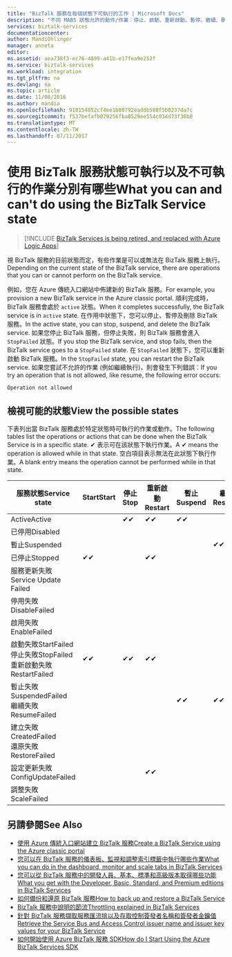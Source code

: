 ```yaml
---
title: "BizTalk 服務在每個狀態下可執行的工作 | Microsoft Docs"
description: "不同 MABS 狀態允許的動作/作業：停止、啟動、重新啟動、暫停、繼續、刪除、調整、更新組態和備份"
services: biztalk-services
documentationcenter: 
author: MandiOhlinger
manager: anneta
editor: 
ms.assetid: aea738f3-ec76-4099-a41b-e17fea9e252f
ms.service: biztalk-services
ms.workload: integration
ms.tgt_pltfrm: na
ms.devlang: na
ms.topic: article
ms.date: 11/08/2016
ms.author: mandia
ms.openlocfilehash: 918154852cf4ee1b80792eaddb588f5b0237da7c
ms.sourcegitcommit: f537befafb079256fba0529ee554c034d73f36b0
ms.translationtype: MT
ms.contentlocale: zh-TW
ms.lasthandoff: 07/11/2017
---
```

# <a name="what-you-can-and-cant-do-using-the-biztalk-service-state"></a><span data-ttu-id="e3e02-103">使用 BizTalk 服務狀態可執行以及不可執行的作業分別有哪些</span><span class="sxs-lookup"><span data-stu-id="e3e02-103">What you can and can't do using the BizTalk Service state</span></span>

> [!INCLUDE [BizTalk Services is being retired, and replaced with Azure Logic Apps](../../includes/biztalk-services-retirement.md)]

<span data-ttu-id="e3e02-104">視 BizTalk 服務的目前狀態而定，有些作業是可以或無法在 BizTalk 服務上執行。</span><span class="sxs-lookup"><span data-stu-id="e3e02-104">Depending on the current state of the BizTalk service, there are operations that you can or cannot perform on the BizTalk service.</span></span>

<span data-ttu-id="e3e02-105">例如，您在 Azure 傳統入口網站中佈建新的 BizTalk 服務。</span><span class="sxs-lookup"><span data-stu-id="e3e02-105">For example, you provision a new BizTalk service in the Azure classic portal.</span></span> <span data-ttu-id="e3e02-106">順利完成時，BizTalk 服務會處於 `active` 狀態。</span><span class="sxs-lookup"><span data-stu-id="e3e02-106">When it completes successfully, the BizTalk service is in `active` state.</span></span> <span data-ttu-id="e3e02-107">在作用中狀態下，您可以停止、暫停及刪除 BizTalk 服務。</span><span class="sxs-lookup"><span data-stu-id="e3e02-107">In the active state, you can stop, suspend, and delete the BizTalk service.</span></span> <span data-ttu-id="e3e02-108">如果您停止 BizTalk 服務，但停止失敗，則 BizTalk 服務會進入 `StopFailed` 狀態。</span><span class="sxs-lookup"><span data-stu-id="e3e02-108">If you stop the BizTalk service, and stop fails, then the BizTalk service goes to a `StopFailed` state.</span></span> <span data-ttu-id="e3e02-109">在 `StopFailed` 狀態下，您可以重新啟動 BizTalk 服務。</span><span class="sxs-lookup"><span data-stu-id="e3e02-109">In the `StopFailed` state, you can restart the BizTalk service.</span></span> <span data-ttu-id="e3e02-110">如果您嘗試不允許的作業 (例如繼續執行)，則會發生下列錯誤：</span><span class="sxs-lookup"><span data-stu-id="e3e02-110">If you try an operation that is not allowed, like resume, the following error occurs:</span></span>

`Operation not allowed`

## <a name="view-the-possible-states"></a><span data-ttu-id="e3e02-111">檢視可能的狀態</span><span class="sxs-lookup"><span data-stu-id="e3e02-111">View the possible states</span></span>

<span data-ttu-id="e3e02-112">下表列出當 BizTalk 服務處於特定狀態時可執行的作業或動作。</span><span class="sxs-lookup"><span data-stu-id="e3e02-112">The following tables list the operations or actions that can be done when the BizTalk Service is in a specific state.</span></span> <span data-ttu-id="e3e02-113">✔ 表示可在該狀態下執行作業。</span><span class="sxs-lookup"><span data-stu-id="e3e02-113">A ✔ means the operation is allowed while in that state.</span></span> <span data-ttu-id="e3e02-114">空白項目表示無法在此狀態下執行作業。</span><span class="sxs-lookup"><span data-stu-id="e3e02-114">A blank entry means the operation cannot be performed while in that state.</span></span>

| <span data-ttu-id="e3e02-115">服務狀態</span><span class="sxs-lookup"><span data-stu-id="e3e02-115">Service state</span></span> | <span data-ttu-id="e3e02-116">Start</span><span class="sxs-lookup"><span data-stu-id="e3e02-116">Start</span></span> | <span data-ttu-id="e3e02-117">停止</span><span class="sxs-lookup"><span data-stu-id="e3e02-117">Stop</span></span> | <span data-ttu-id="e3e02-118">重新啟動</span><span class="sxs-lookup"><span data-stu-id="e3e02-118">Restart</span></span> | <span data-ttu-id="e3e02-119">暫止</span><span class="sxs-lookup"><span data-stu-id="e3e02-119">Suspend</span></span> | <span data-ttu-id="e3e02-120">繼續</span><span class="sxs-lookup"><span data-stu-id="e3e02-120">Resume</span></span> | <span data-ttu-id="e3e02-121">刪除</span><span class="sxs-lookup"><span data-stu-id="e3e02-121">Delete</span></span> | <span data-ttu-id="e3e02-122">調整</span><span class="sxs-lookup"><span data-stu-id="e3e02-122">Scale</span></span> | <span data-ttu-id="e3e02-123">更新</span><span class="sxs-lookup"><span data-stu-id="e3e02-123">Update</span></span> <br/> <span data-ttu-id="e3e02-124">組態</span><span class="sxs-lookup"><span data-stu-id="e3e02-124">Configuration</span></span> | <span data-ttu-id="e3e02-125">備份</span><span class="sxs-lookup"><span data-stu-id="e3e02-125">Backup</span></span> |
| --- | --- | --- | --- | --- | --- | --- |--- | --- | --- |
| <span data-ttu-id="e3e02-126">Active</span><span class="sxs-lookup"><span data-stu-id="e3e02-126">Active</span></span> |  | <span data-ttu-id="e3e02-127">✔</span><span class="sxs-lookup"><span data-stu-id="e3e02-127">✔</span></span> | <span data-ttu-id="e3e02-128">✔</span><span class="sxs-lookup"><span data-stu-id="e3e02-128">✔</span></span> | <span data-ttu-id="e3e02-129">✔</span><span class="sxs-lookup"><span data-stu-id="e3e02-129">✔</span></span> |  | <span data-ttu-id="e3e02-130">✔</span><span class="sxs-lookup"><span data-stu-id="e3e02-130">✔</span></span> |<span data-ttu-id="e3e02-131">✔</span><span class="sxs-lookup"><span data-stu-id="e3e02-131">✔</span></span> |<span data-ttu-id="e3e02-132">✔</span><span class="sxs-lookup"><span data-stu-id="e3e02-132">✔</span></span> |<span data-ttu-id="e3e02-133">✔</span><span class="sxs-lookup"><span data-stu-id="e3e02-133">✔</span></span> |
| <span data-ttu-id="e3e02-134">已停用</span><span class="sxs-lookup"><span data-stu-id="e3e02-134">Disabled</span></span> |  |  |  |  |  | <span data-ttu-id="e3e02-135">✔</span><span class="sxs-lookup"><span data-stu-id="e3e02-135">✔</span></span> | |  |  | 
| <span data-ttu-id="e3e02-136">暫止</span><span class="sxs-lookup"><span data-stu-id="e3e02-136">Suspended</span></span> |  |  |  |  | <span data-ttu-id="e3e02-137">✔</span><span class="sxs-lookup"><span data-stu-id="e3e02-137">✔</span></span> | <span data-ttu-id="e3e02-138">✔</span><span class="sxs-lookup"><span data-stu-id="e3e02-138">✔</span></span> | |  | <span data-ttu-id="e3e02-139">✔</span><span class="sxs-lookup"><span data-stu-id="e3e02-139">✔</span></span> |
| <span data-ttu-id="e3e02-140">已停止</span><span class="sxs-lookup"><span data-stu-id="e3e02-140">Stopped</span></span> | <span data-ttu-id="e3e02-141">✔</span><span class="sxs-lookup"><span data-stu-id="e3e02-141">✔</span></span> |  | <span data-ttu-id="e3e02-142">✔</span><span class="sxs-lookup"><span data-stu-id="e3e02-142">✔</span></span> |  |  | <span data-ttu-id="e3e02-143">✔</span><span class="sxs-lookup"><span data-stu-id="e3e02-143">✔</span></span> | |  | <span data-ttu-id="e3e02-144">✔</span><span class="sxs-lookup"><span data-stu-id="e3e02-144">✔</span></span> |
| <span data-ttu-id="e3e02-145">服務更新失敗</span><span class="sxs-lookup"><span data-stu-id="e3e02-145">Service Update Failed</span></span> |  |  |  |  |  | <span data-ttu-id="e3e02-146">✔</span><span class="sxs-lookup"><span data-stu-id="e3e02-146">✔</span></span> | |  |  | 
| <span data-ttu-id="e3e02-147">停用失敗</span><span class="sxs-lookup"><span data-stu-id="e3e02-147">DisableFailed</span></span> |  |  |  |  |  | <span data-ttu-id="e3e02-148">✔</span><span class="sxs-lookup"><span data-stu-id="e3e02-148">✔</span></span> | |  |  | 
| <span data-ttu-id="e3e02-149">啟用失敗</span><span class="sxs-lookup"><span data-stu-id="e3e02-149">EnableFailed</span></span> |  |  |  |  |  | <span data-ttu-id="e3e02-150">✔</span><span class="sxs-lookup"><span data-stu-id="e3e02-150">✔</span></span> | |  |  | 
| <span data-ttu-id="e3e02-151">啟動失敗</span><span class="sxs-lookup"><span data-stu-id="e3e02-151">StartFailed</span></span> <br/> <span data-ttu-id="e3e02-152">停止失敗</span><span class="sxs-lookup"><span data-stu-id="e3e02-152">StopFailed</span></span> <br/> <span data-ttu-id="e3e02-153">重新啟動失敗</span><span class="sxs-lookup"><span data-stu-id="e3e02-153">RestartFailed</span></span> | <span data-ttu-id="e3e02-154">✔</span><span class="sxs-lookup"><span data-stu-id="e3e02-154">✔</span></span> | <span data-ttu-id="e3e02-155">✔</span><span class="sxs-lookup"><span data-stu-id="e3e02-155">✔</span></span> | <span data-ttu-id="e3e02-156">✔</span><span class="sxs-lookup"><span data-stu-id="e3e02-156">✔</span></span> |  |  | <span data-ttu-id="e3e02-157">✔</span><span class="sxs-lookup"><span data-stu-id="e3e02-157">✔</span></span> | | <span data-ttu-id="e3e02-158">✔</span><span class="sxs-lookup"><span data-stu-id="e3e02-158">✔</span></span> | |
| <span data-ttu-id="e3e02-159">暫止失敗</span><span class="sxs-lookup"><span data-stu-id="e3e02-159">SuspendedFailed</span></span> <br/> <span data-ttu-id="e3e02-160">繼續失敗</span><span class="sxs-lookup"><span data-stu-id="e3e02-160">ResumeFailed</span></span>|  |  |  | <span data-ttu-id="e3e02-161">✔</span><span class="sxs-lookup"><span data-stu-id="e3e02-161">✔</span></span> | <span data-ttu-id="e3e02-162">✔</span><span class="sxs-lookup"><span data-stu-id="e3e02-162">✔</span></span> | <span data-ttu-id="e3e02-163">✔</span><span class="sxs-lookup"><span data-stu-id="e3e02-163">✔</span></span> | |  |  | 
| <span data-ttu-id="e3e02-164">建立失敗</span><span class="sxs-lookup"><span data-stu-id="e3e02-164">CreatedFailed</span></span> <br/> <span data-ttu-id="e3e02-165">還原失敗</span><span class="sxs-lookup"><span data-stu-id="e3e02-165">RestoreFailed</span></span> |  |  |  |  |  | <span data-ttu-id="e3e02-166">✔</span><span class="sxs-lookup"><span data-stu-id="e3e02-166">✔</span></span> | |  |  | 
| <span data-ttu-id="e3e02-167">設定更新失敗</span><span class="sxs-lookup"><span data-stu-id="e3e02-167">ConfigUpdateFailed</span></span>  |  |  | <span data-ttu-id="e3e02-168">✔</span><span class="sxs-lookup"><span data-stu-id="e3e02-168">✔</span></span> |  |  | <span data-ttu-id="e3e02-169">✔</span><span class="sxs-lookup"><span data-stu-id="e3e02-169">✔</span></span> | |<span data-ttu-id="e3e02-170">✔</span><span class="sxs-lookup"><span data-stu-id="e3e02-170">✔</span></span> | |
| <span data-ttu-id="e3e02-171">調整失敗</span><span class="sxs-lookup"><span data-stu-id="e3e02-171">ScaleFailed</span></span> |  |  |  |  |  | <span data-ttu-id="e3e02-172">✔</span><span class="sxs-lookup"><span data-stu-id="e3e02-172">✔</span></span> |<span data-ttu-id="e3e02-173">✔</span><span class="sxs-lookup"><span data-stu-id="e3e02-173">✔</span></span> | |  |  | 



## <a name="see-also"></a><span data-ttu-id="e3e02-174">另請參閱</span><span class="sxs-lookup"><span data-stu-id="e3e02-174">See Also</span></span>
* [<span data-ttu-id="e3e02-175">使用 Azure 傳統入口網站建立 BizTalk 服務</span><span class="sxs-lookup"><span data-stu-id="e3e02-175">Create a BizTalk Service using the Azure classic portal</span></span>](http://go.microsoft.com/fwlink/p/?LinkID=302280)<br/>
* [<span data-ttu-id="e3e02-176">您可以在 BizTalk 服務的儀表板、監視和調整索引標籤中執行哪些作業</span><span class="sxs-lookup"><span data-stu-id="e3e02-176">What you can do in the dashboard, monitor and scale tabs in BizTalk Services</span></span>](http://go.microsoft.com/fwlink/p/?LinkID=302281)<br/>
* [<span data-ttu-id="e3e02-177">您可以從 BizTalk 服務中的開發人員、基本、標準和高級版本取得哪些功能</span><span class="sxs-lookup"><span data-stu-id="e3e02-177">What you get with the Developer, Basic, Standard, and Premium editions in BizTalk Services</span></span>](http://go.microsoft.com/fwlink/p/?LinkID=302279)<br/>
* [<span data-ttu-id="e3e02-178">如何備份和還原 BizTalk 服務</span><span class="sxs-lookup"><span data-stu-id="e3e02-178">How to back up and restore a BizTalk Service</span></span>](http://go.microsoft.com/fwlink/p/?LinkID=329873)<br/>
* [<span data-ttu-id="e3e02-179">BizTalk 服務中說明的節流</span><span class="sxs-lookup"><span data-stu-id="e3e02-179">Throttling explained in BizTalk Services</span></span>](http://go.microsoft.com/fwlink/p/?LinkID=302282)<br/>
* [<span data-ttu-id="e3e02-180">針對 BizTalk 服務擷取服務匯流排以及存取控制簽發者名稱和簽發者金鑰值</span><span class="sxs-lookup"><span data-stu-id="e3e02-180">Retrieve the Service Bus and Access Control issuer name and issuer key values for your BizTalk Service</span></span>](http://go.microsoft.com/fwlink/p/?LinkID=303941)<br/>
* [<span data-ttu-id="e3e02-181">如何開始使用 Azure BizTalk 服務 SDK</span><span class="sxs-lookup"><span data-stu-id="e3e02-181">How do I Start Using the Azure BizTalk Services SDK</span></span>](http://go.microsoft.com/fwlink/p/?LinkID=302335)

